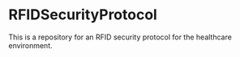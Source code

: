 RFIDSecurityProtocol
====================

This is a repository for an RFID security protocol for the healthcare environment.
